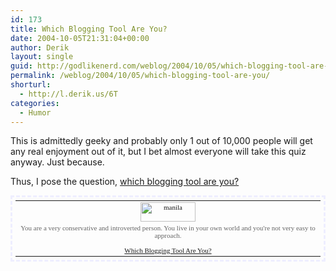 ```yaml
---
id: 173
title: Which Blogging Tool Are You?
date: 2004-10-05T21:31:04+00:00
author: Derik
layout: single
guid: http://godlikenerd.com/weblog/2004/10/05/which-blogging-tool-are-you/
permalink: /weblog/2004/10/05/which-blogging-tool-are-you/
shorturl:
  - http://l.derik.us/6T
categories:
  - Humor
---
```

This is admittedly geeky and probably only 1 out of 10,000 people will get any real enjoyment out of it, but I bet almost everyone will take this quiz anyway. Just because.

Thus, I pose the question, [which blogging tool are you?](http://www.wannabegirl.org/quiz/tool/)

<table width="200" style="font: 11px verdana; color: #666; border: 3px dashed #eef; margin: 0px; padding: 5px; text-align: center;">
  <tr>
    <td valign="middle">
      <a href="http://manila.userland.com/"><img src="http://wannabegirl.org/quiz/tool/manila.gif" width="88" height="31" border="0" alt="manila" /></a>
    </td>
  </tr>
  
  <tr>
    <td>
      You are a very conservative and introverted person. You live in your own world and you're not very easy to approach.<br /> <br /> <a href="http://wannabegirl.org/quiz/tool/">Which Blogging Tool Are You?</a>
    </td>
  </tr>
</table>